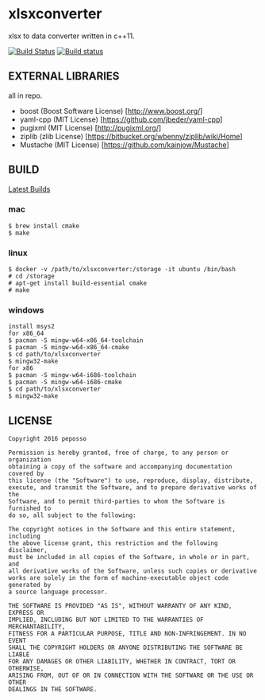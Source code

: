 # xlsxconverter

xlsx to data converter written in c++11.

[![Build Status](https://travis-ci.org/peposso/xlsxconverter.svg?branch=master)](https://travis-ci.org/peposso/xlsxconverter)
[![Build status](https://ci.appveyor.com/api/projects/status/mh6nqcgibro2nvho?svg=true)](https://ci.appveyor.com/project/peposso/xlsxconverter)


## EXTERNAL LIBRARIES

all in repo.

- boost (Boost Software License) [http://www.boost.org/]
- yaml-cpp (MIT License) [https://github.com/jbeder/yaml-cpp]
- pugixml (MIT License) [http://pugixml.org/]
- ziplib (zlib License) [https://bitbucket.org/wbenny/ziplib/wiki/Home]
- Mustache (MIT License) [https://github.com/kainjow/Mustache]


## BUILD

[Latest Builds](https://github.com/peposso/xlsxconverter/releases)

### mac

    $ brew install cmake
    $ make

### linux

    $ docker -v /path/to/xlsxconverter:/storage -it ubuntu /bin/bash
    # cd /storage
    # apt-get install build-essential cmake
    # make

### windows

    install msys2
    for x86_64
    $ pacman -S mingw-w64-x86_64-toolchain
    $ pacman -S mingw-w64-x86_64-cmake
    $ cd path/to/xlsxconverter
    $ mingw32-make
    for x86
    $ pacman -S mingw-w64-i686-toolchain
    $ pacman -S mingw-w64-i686-cmake
    $ cd path/to/xlsxconverter
    $ mingw32-make


## LICENSE

    Copyright 2016 peposso

    Permission is hereby granted, free of charge, to any person or organization
    obtaining a copy of the software and accompanying documentation covered by
    this license (the "Software") to use, reproduce, display, distribute,
    execute, and transmit the Software, and to prepare derivative works of the
    Software, and to permit third-parties to whom the Software is furnished to
    do so, all subject to the following:

    The copyright notices in the Software and this entire statement, including
    the above license grant, this restriction and the following disclaimer,
    must be included in all copies of the Software, in whole or in part, and
    all derivative works of the Software, unless such copies or derivative
    works are solely in the form of machine-executable object code generated by
    a source language processor.

    THE SOFTWARE IS PROVIDED "AS IS", WITHOUT WARRANTY OF ANY KIND, EXPRESS OR
    IMPLIED, INCLUDING BUT NOT LIMITED TO THE WARRANTIES OF MERCHANTABILITY,
    FITNESS FOR A PARTICULAR PURPOSE, TITLE AND NON-INFRINGEMENT. IN NO EVENT
    SHALL THE COPYRIGHT HOLDERS OR ANYONE DISTRIBUTING THE SOFTWARE BE LIABLE
    FOR ANY DAMAGES OR OTHER LIABILITY, WHETHER IN CONTRACT, TORT OR OTHERWISE,
    ARISING FROM, OUT OF OR IN CONNECTION WITH THE SOFTWARE OR THE USE OR OTHER
    DEALINGS IN THE SOFTWARE.

